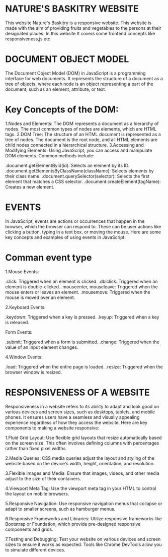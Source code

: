 # NATURE'S BASKITRY WEBSITE
This website Nature's Baskitry is a responsive website.
This website is made with the aim of providing fruits and vegetables to the persons at their designated places. In this website
It covers some frontend concepts like responsiveness,js etc

# DOCUMENT OBJECT MODEL
The Document Object Model (DOM) in JavaScript is a programming interface for web documents. It represents the structure of a document as a tree of objects, where each node is an object representing a part of the document, such as an element, attribute, or text.

# Key Concepts of the DOM:

1.Nodes and Elements: The DOM represents a document as a hierarchy of nodes. The most common types of nodes are elements, which are HTML tags.
2.DOM Tree: The structure of an HTML document is represented as a tree of nodes. The document is the root node, and all HTML elements are child nodes connected in a hierarchical structure.
3.Accessing and Modifying Elements: Using JavaScript, you can access and manipulate DOM elements. Common methods include:

.document.getElementById(id): Selects an element by its ID.
.document.getElementsByClassName(className): Selects elements by their class name.
.document.querySelector(selector): Selects the first element that matches a CSS selector.
.document.createElement(tagName): Creates a new element.

# EVENTS
In JavaScript, events are actions or occurrences that happen in the browser, which the browser can respond to. These can be user actions like clicking a button, typing in a text box, or moving the mouse. Here are some key concepts and examples of using events in JavaScript:

# Comman event type

1.Mouse Events:

.click: Triggered when an element is clicked.
.dblclick: Triggered when an element is double-clicked.
.mouseenter, mouseleave: Triggered when the mouse enters or leaves an element.
.mousemove: Triggered when the mouse is moved over an element.

2.Keyboard Events:

.keydown: Triggered when a key is pressed.
.keyup: Triggered when a key is released.

Form Events:

.submit: Triggered when a form is submitted.
.change: Triggered when the value of an input element changes.

4.Window Events:

.load: Triggered when the entire page is loaded.
.resize: Triggered when the browser window is resized.

# RESPONSIVENESS OF A WEBSITE

Responsiveness in a website refers to its ability to adapt and look good on various devices and screen sizes, such as desktops, tablets, and mobile phones. It ensures users have a seamless and visually appealing experience regardless of how they access the website. Here are key components to making a website responsive:

1.Fluid Grid Layout: Use flexible grid layouts that resize automatically based on the screen size. This often involves defining columns with percentages rather than fixed pixel widths.

2.Media Queries: CSS media queries adjust the layout and styling of the website based on the device's width, height, orientation, and resolution.

3.Flexible Images and Media: Ensure that images, videos, and other media adjust to the size of their containers.

4.Viewport Meta Tag: Use the viewport meta tag in your HTML to control the layout on mobile browsers.

5.Responsive Navigation: Use responsive navigation menus that collapse or adapt to smaller screens, such as hamburger menus.

6.Responsive Frameworks and Libraries: Utilize responsive frameworks like Bootstrap or Foundation, which provide pre-designed responsive components and grids.

7.Testing and Debugging: Test your website on various devices and screen sizes to ensure it works as expected. Tools like Chrome DevTools allow you to simulate different devices.

